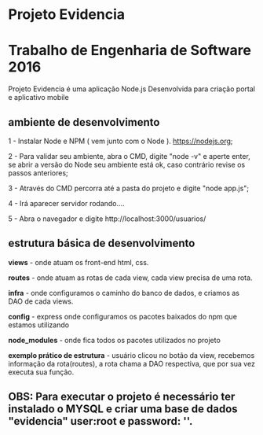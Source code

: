 
# Projeto  Evidencia
# Trabalho de Engenharia de Software 2016


Projeto  Evidencia é uma aplicação Node.js 
Desenvolvida para criação portal e aplicativo mobile


## ambiente de desenvolvimento

1 - Instalar Node e NPM ( vem junto com o Node ). https://nodejs.org;

2 - Para validar seu ambiente, abra o CMD, digite "node -v" e aperte enter,
se abrir a versão do Node seu ambiente está ok, caso contrário revise os passos anteriores;

3 - Através do CMD percorra até a pasta do projeto e digite "node app.js";

4 - Irá aparecer servidor rodando.... 

5 - Abra o navegador e digite http://localhost:3000/usuarios/

## estrutura básica de desenvolvimento

**views** - onde atuam os front-end html, css.

**routes** - onde atuam as rotas de cada view, cada view precisa de uma rota.

**infra** - onde configuramos o caminho do banco de dados, e criamos as DAO de cada views.

**config** - express onde configuramos os pacotes baixados do npm que estamos utilizando

**node_modules** - onde fica todos os pacotes utilizados no projeto

**exemplo prático de estrutura** - usuário clicou no botão da view, recebemos informação da rota(routes), a rota chama a DAO respectiva, que por sua vez executa sua função.

## OBS: Para executar o projeto é necessário ter instalado o MYSQL e criar uma base de dados "evidencia" user:root e password: ''.

